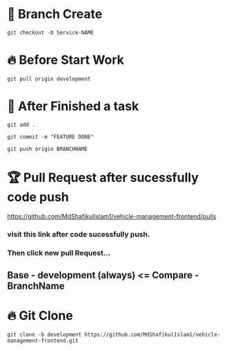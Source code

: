 # 🔗 Branch Create 
``` git checkout -b Service-NAME ```

# 🔥 Before Start Work

``` git pull origin development ```

# 📗 After Finished a task
``` git add . ```

``` git commit -m "FEATURE DONE" ```

``` git push origin BRANCHNAME ```

# 🏆 Pull Request after sucessfully code push

https://github.com/MdShafikulIslam1/vehicle-management-frontend/pulls

### visit this link after code sucessfully push. 
### Then click new pull Request...
## Base - development (always) <= Compare - BranchName

# 🔥 Git Clone

``` git clone -b development https://github.com/MdShafikulIslam1/vehicle-management-frontend.git ```
